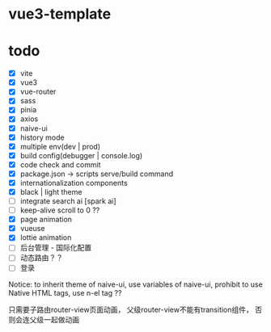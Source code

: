 # vue3-template

# todo
- [x] vite
- [x] vue3
- [x] vue-router
- [x] sass
- [x] pinia
- [x] axios
- [x] naive-ui
- [x] history mode
- [x] multiple env(dev | prod)
- [x] build config(debugger | console.log)
- [x] code check and commit
- [x] package.json -> scripts serve/build command
- [x] internationalization components
- [x] black | light theme
- [ ] integrate search ai [spark ai]
- [ ] keep-alive scroll to 0 ??
- [x] page animation
- [x] vueuse
- [x] lottie animation
- [ ] 后台管理 - 国际化配置
- [ ] 动态路由？？
- [ ] 登录

Notice: to inherit theme of naive-ui, use variables of naive-ui, prohibit to use Native HTML tags, use n-el tag ??

只需要子路由router-view页面动画， 父级router-view不能有transition组件， 否则会连父级一起做动画
